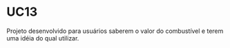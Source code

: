 # UC13
Projeto desenvolvido para usuários saberem o valor do combustível e terem uma idéia do qual utilizar.
